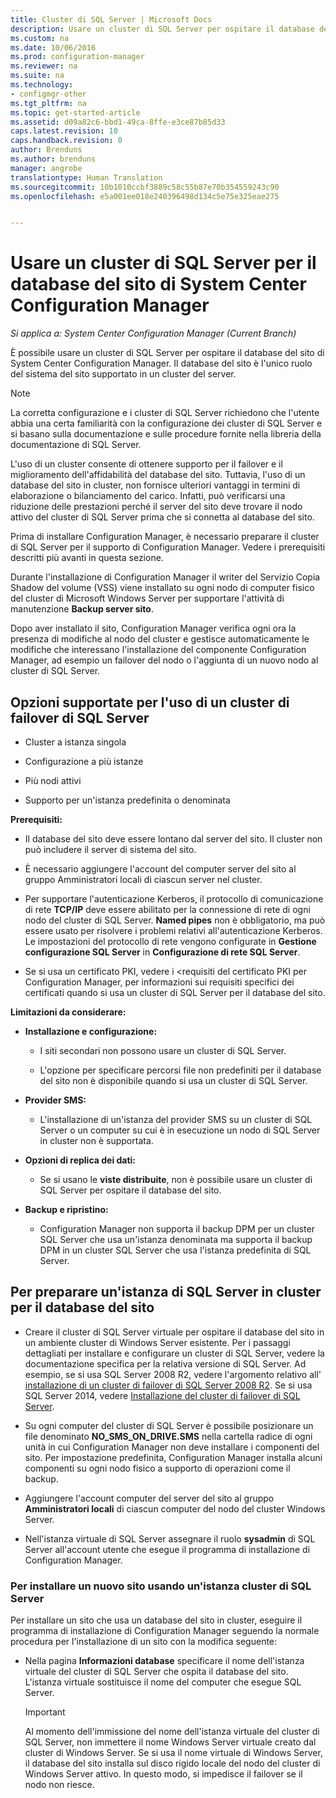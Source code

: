 ```yaml
---
title: Cluster di SQL Server | Microsoft Docs
description: Usare un cluster di SQL Server per ospitare il database del sito di System Center Configuration Manager. Include informazioni sulle opzioni supportate.
ms.custom: na
ms.date: 10/06/2016
ms.prod: configuration-manager
ms.reviewer: na
ms.suite: na
ms.technology:
- configmgr-other
ms.tgt_pltfrm: na
ms.topic: get-started-article
ms.assetid: d09a82c6-bbd1-49ca-8ffe-e3ce87b85d33
caps.latest.revision: 10
caps.handback.revision: 0
author: Brenduns
ms.author: brenduns
manager: angrobe
translationtype: Human Translation
ms.sourcegitcommit: 10b1010ccbf3889c58c55b87e70b354559243c90
ms.openlocfilehash: e5a001ee018e240396498d134c5e75e325eae275


---
```

# <a name="use-a-sql-server-cluster-for-the-system-center-configuration-manager-site-database"></a>Usare un cluster di SQL Server per il database del sito di System Center Configuration Manager

*Si applica a: System Center Configuration Manager (Current Branch)*


 È possibile usare un cluster di SQL Server per ospitare il database del sito di System Center Configuration Manager. Il database del sito è l'unico ruolo del sistema del sito supportato in un cluster del server.  

> [!NOTE]  
>  La corretta configurazione e i cluster di SQL Server richiedono che l'utente abbia una certa familiarità con la configurazione dei cluster di SQL Server e si basano sulla documentazione e sulle procedure fornite nella libreria della documentazione di SQL Server.  

 L'uso di un cluster consente di ottenere supporto per il failover e il miglioramento dell'affidabilità del database del sito. Tuttavia, l'uso di un database del sito in cluster, non fornisce ulteriori vantaggi in termini di elaborazione o bilanciamento del carico. Infatti, può verificarsi una riduzione delle prestazioni perché il server del sito deve trovare il nodo attivo del cluster di SQL Server prima che si connetta al database del sito.  

 Prima di installare Configuration Manager, è necessario preparare il cluster di SQL Server per il supporto di Configuration Manager. Vedere i prerequisiti descritti più avanti in questa sezione.  

 Durante l'installazione di Configuration Manager il writer del Servizio Copia Shadow del volume (VSS) viene installato su ogni nodo di computer fisico del cluster di Microsoft Windows Server per supportare l'attività di manutenzione **Backup server sito**.  

 Dopo aver installato il sito, Configuration Manager verifica ogni ora la presenza di modifiche al nodo del cluster e gestisce automaticamente le modifiche che interessano l'installazione del componente Configuration Manager, ad esempio un failover del nodo o l'aggiunta di un nuovo nodo al cluster di SQL Server.  

## <a name="supported-options-for-using-a-sql-server-failover-cluster"></a>Opzioni supportate per l'uso di un cluster di failover di SQL Server

-   Cluster a istanza singola  

-   Configurazione a più istanze  

-   Più nodi attivi  

-   Supporto per un'istanza predefinita o denominata  

**Prerequisiti:**  

-   Il database del sito deve essere lontano dal server del sito. Il cluster non può includere il server di sistema del sito.  

-   È necessario aggiungere l'account del computer server del sito al gruppo Amministratori locali di ciascun server nel cluster.  

-   Per supportare l'autenticazione Kerberos, il protocollo di comunicazione di rete **TCP/IP** deve essere abilitato per la connessione di rete di ogni nodo del cluster di SQL Server. **Named pipes** non è obbligatorio, ma può essere usato per risolvere i problemi relativi all'autenticazione Kerberos. Le impostazioni del protocollo di rete vengono configurate in **Gestione configurazione SQL Server** in **Configurazione di rete SQL Server**.  

-   Se si usa un certificato PKI, vedere i &lt;requisiti del certificato PKI per Configuration Manager, per informazioni sui requisiti specifici dei certificati quando si usa un cluster di SQL Server per il database del sito.  

**Limitazioni da considerare:**  

-   **Installazione e configurazione:**  

    -   I siti secondari non possono usare un cluster di SQL Server.  

    -   L'opzione per specificare percorsi file non predefiniti per il database del sito non è disponibile quando si usa un cluster di SQL Server.  

-   **Provider SMS:**  

    -   L'installazione di un'istanza del provider SMS su un cluster di SQL Server o un computer su cui è in esecuzione un nodo di SQL Server in cluster non è supportata.  

-   **Opzioni di replica dei dati:**  

    -   Se si usano le **viste distribuite**, non è possibile usare un cluster di SQL Server per ospitare il database del sito.  

-   **Backup e ripristino:**  

    -   Configuration Manager non supporta il backup DPM per un cluster SQL Server che usa un'istanza denominata ma supporta il backup DPM in un cluster SQL Server che usa l'istanza predefinita di SQL Server.  

## <a name="to-prepare-a-clustered-sql-server-instance-for-the-site-database"></a>Per preparare un'istanza di SQL Server in cluster per il database del sito  

-   Creare il cluster di SQL Server virtuale per ospitare il database del sito in un ambiente cluster di Windows Server esistente. Per i passaggi dettagliati per installare e configurare un cluster di SQL Server, vedere la documentazione specifica per la relativa versione di SQL Server. Ad esempio, se si usa SQL Server 2008 R2, vedere l'argomento relativo all'  [installazione di un cluster di failover di SQL Server 2008 R2](http://go.microsoft.com/fwlink/p/?LinkId=240231). Se si usa SQL Server 2014, vedere [Installazione del cluster di failover di SQL Server](https://technet.microsoft.com/library/hh231721\(v=sql.120\).aspx).  

-   Su ogni computer del cluster di SQL Server è possibile posizionare un file denominato **NO_SMS_ON_DRIVE.SMS** nella cartella radice di ogni unità in cui Configuration Manager non deve installare i componenti del sito. Per impostazione predefinita, Configuration Manager installa alcuni componenti su ogni nodo fisico a supporto di operazioni come il backup.  

-   Aggiungere l'account computer del server del sito al gruppo **Amministratori locali** di ciascun computer del nodo del cluster Windows Server.  

-   Nell'istanza virtuale di SQL Server assegnare il ruolo **sysadmin** di SQL Server all'account utente che esegue il programma di installazione di Configuration Manager.  

### <a name="to-install-a-new-site-using-a-clustered-sql-server"></a>Per installare un nuovo sito usando un'istanza cluster di SQL Server  
 Per installare un sito che usa un database del sito in cluster, eseguire il programma di installazione di Configuration Manager seguendo la normale procedura per l'installazione di un sito con la modifica seguente:  

-   Nella pagina **Informazioni database** specificare il nome dell'istanza virtuale del cluster di SQL Server che ospita il database del sito.  L'istanza virtuale sostituisce il nome del computer che esegue SQL Server.  

    > [!IMPORTANT]  
    >  Al momento dell'immissione del nome dell'istanza virtuale del cluster di SQL Server, non immettere il nome Windows Server virtuale creato dal cluster di Windows Server. Se si usa il nome virtuale di Windows Server, il database del sito installa sul disco rigido locale del nodo del cluster di Windows Server attivo. In questo modo, si impedisce il failover se il nodo non riesce.  



<!--HONumber=Dec16_HO3-->


